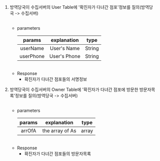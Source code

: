 1. 방역당국이 수집서버의 User Table에 '확진자가 다녀간 점포'정보를 질의(방역당국 -> 수집서버)<br/><br/>
   
   * parameters <br/>

        |params|explanation|type|
        |:------:|:-------------:|:---:|
        |userName|User's Name|String|
        |userPhone|User's Phone|String|
    <br/>

    * Response <br/>
      * 확진자가 다녀간 점포들의 서명정보

2. 방역당국이 수집서버의 Owner Table에 '확진자가 다녀간 점포에 방문한 방문자목록'정보를 질의(방역당국 -> 수집서버)<br/><br/>
   
   * parameters <br/>

        |params|explanation|type|
        |:------:|:-------------:|:---:|
        |arrOfA|the array of As|array|
    <br/>

    * Response <br/>
      * 확진자가 다녀간 점포들의 방문자목록